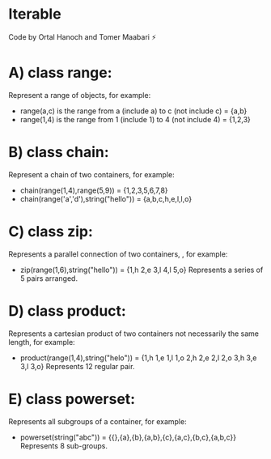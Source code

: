 # Iterable

Code by Ortal Hanoch and Tomer Maabari 	:zap:

# A) class range:
Represent a range of objects, for example:
* range(a,c) is the range from a (include a) to c (not include c) = {a,b}
* range(1,4) is the range from 1 (include 1) to 4 (not include 4) = {1,2,3}

# B) class chain:
Represent a chain of two containers, for example:
* chain(range(1,4),range(5,9)) = {1,2,3,5,6,7,8}
* chain(range('a','d'),string("hello")) = {a,b,c,h,e,l,l,o}

# C) class zip:
Represents a parallel connection of two containers, , for example:
* zip(range(1,6),string("hello")) = {1,h 2,e 3,l 4,l 5,o}
Represents a series of 5 pairs arranged.

# D) class product:
Represents a cartesian product of two containers not necessarily the same length, for example:
* product(range(1,4),string("helo")) = {1,h 1,e 1,l 1,o 2,h 2,e 2,l 2,o 3,h 3,e 3,l 3,o}
Represents 12 regular pair.

# E) class powerset:
Represents all subgroups of a container, for example:
* powerset(string("abc")) = {{},{a},{b},{a,b},{c},{a,c},{b,c},{a,b,c}}
Represents 8 sub-groups.
